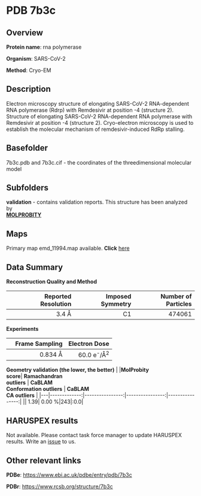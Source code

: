 # PDB 7b3c

## Overview

**Protein name**: rna polymerase

**Organism**: SARS-CoV-2

**Method**: Cryo-EM

## Description

Electron microscopy structure of elongating SARS-CoV-2 RNA-dependent RNA polymerase (Rdrp) with Remdesivir at position -4 (structure 2). Structure of elongating SARS-CoV-2 RNA-dependent RNA polymerase with Remdesivir at position -4 (structure 2). Cryo-electron microscopy is used to establish the molecular mechanism of remdesivir-induced RdRp stalling.

## Basefolder

7b3c.pdb and 7b3c.cif - the coordinates of the threedimensional molecular model

## Subfolders





**validation** - contains validation reports. This structure has been analyzed by <br>  [**MOLPROBITY**](https://github.com/thorn-lab/coronavirus_structural_task_force/tree/master/pdb/rna_polymerase/SARS-CoV-2/7b3c/validation/molprobity)    



## Maps

Primary map emd_11994.map available. **Click** [here](http://ftp.wwpdb.org/pub/emdb/structures/EMD-11994/map/) 

## Data Summary
**Reconstruction Quality and Method**

|   | Reported Resolution | Imposed Symmetry | Number of Particles |
|---|-------------:|----------------:|--------------:|
|   |3.4 Å|C1|474061|

**Experiments**

|   | Frame Sampling | Electron Dose |
|---|-------------:|----------------:|
|   |0.834 Å|60.0 e<sup>-</sup>/Å<sup>2</sup>|

**Geometry validation (the lower, the better)**
|   |**MolProbity<br>score**| **Ramachandran<br>outliers** | **CaBLAM<br>Conformation outliers** | **CaBLAM<br>CA outliers** |
|---|-------------:|----------------:|----------------:|----------------:|
||  1.39|  0.00 %|243|:0.0|

## HARUSPEX results

Not available. Please contact task force manager to update HARUSPEX results. Write an [issue](https://github.com/thorn-lab/coronavirus_structural_task_force/issues) to us.

## Other relevant links 
**PDBe**:  https://www.ebi.ac.uk/pdbe/entry/pdb/7b3c
 
**PDBr**: https://www.rcsb.org/structure/7b3c 
